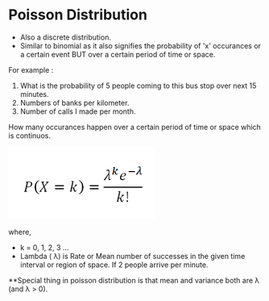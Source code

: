 # Poisson Distribution

- Also a discrete distribution.
- Similar to binomial as it also signifies the probability of 'x' occurances or a certain event BUT over a certain period of time or space.

For example :

1) What is the probability of 5 people coming to this bus stop over next 15 minutes.
2) Numbers of banks per kilometer.
3) Number of calls I made per month.

How many occurances happen over a certain period of time or space which is continuos.

![alt text]( https://raw.githubusercontent.com/AbhishekKumar4/Data-Analytics/master/Probability%20Distributions%20and%20Random%20Variables/3.%20Poisson%20Distribution/poisson.PNG)


where,
- k = 0, 1, 2, 3 ...
- Lambda ( λ) is Rate or Mean number of successes in the given time interval or region of space.
If 2 people arrive per minute.

**Special thing in poisson distribution is that mean and variance both are λ (and λ > 0).
